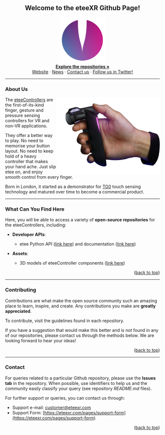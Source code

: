 <!-- README file in MD for the eteeXR Organisation Profile -->
<a name="readme-top"></a>
<!--
*** Attribution and thanks: README template adapted from Othneil Drew's example, available at:
*** https://github.com/othneildrew/Best-README-Template
-->

<!-- PROJECT LOGO -->
<h2 style="text-align: center">Welcome to the eteeXR Github Page!</h2>

<p align="center">
   <a href="https://github.com/eteeXR">
     <img src="https://github.com/eteeXR/.github/blob/1e3abc37248b443f5f4bdba451ea7aadb40db5e9/profile/img/etee_gradient_logo.png" alt="Logo" width="150">
   </a>
   <br>
   <a href="https://github.com/orgs/eteeXR/repositories"><strong>Explore the repositories »</strong></a>
   <br />
   <a href="https://eteexr.com/">Website</a>
   ·
   <a href="https://eteexr.com/blogs/news">News</a>
   ·
   <a href="https://eteexr.com/pages/support-form">Contact us</a>
   ·
   <a href="https://twitter.com/etee_tg0">Follow us in Twitter!</a>
</p>

----

<!-- ABOUT US -->
### About Us
<img align="right" height="250" src="https://github.com/eteeXR/.github/blob/1e3abc37248b443f5f4bdba451ea7aadb40db5e9/profile/img/eteeControllers_in_hand.png" alt="eteeController held in hand">

The [eteeControllers][url-eteexr-website] are the first-of-its-kind finger, gesture and pressure sensing controllers 
for VR and non-VR applications.

They offer a better way to play. No need to memorise your button layout. No need to keep hold of a heavy controller 
that makes your hand ache. Just slip etee on, and enjoy smooth control from every finger.

Born in London, it started as a demonstrator for [TG0][url-tg0-website] touch sensing technology and matured over time 
to become a commercial product.

----

<!-- WHAT CAN YOU FIND HERE -->
### What Can You Find Here

Here, you will be able to access a variety of **open-source repositories** for the eteeControllers, including:

- **Developer APIs**:
  - etee Python API ([link here][url-repo-python-api]) and documentation ([link here][url-documentation-python-api])


- **Assets**:
  - 3D models of eteeController components ([link here][url-repo-eteecontroller-3d-models])

<p align="right">(<a href="#readme-top">back to top</a>)</p>

----

<!-- CONTRIBUTING -->
### Contributing

Contributions are what make the open source community such an amazing place to learn, inspire, and create. 
Any contributions you make are **greatly appreciated**. 

To contribute, visit the guidelines found in each repository.

If you have a suggestion that would make this better and is not found in any of our repositories, please contact us 
through the methods below. We are looking forward to hear your ideas!

<p align="right">(<a href="#readme-top">back to top</a>)</p>

----

<!-- CONTACT -->
### Contact

For queries related to a particular Github repository, please use the **Issues tab** in the repository.
When possible, use identifiers to help us and the community easily classify your query (see repository *README.md* files).

For further support or queries, you can contact us through:
- Support e-mail: [customer@eteexr.com](customer@eteexr.com)
- Support Form: [https://eteexr.com/pages/support-form](https://eteexr.com/pages/support-form)

<p align="right">(<a href="#readme-top">back to top</a>)</p>

<!-- MARKDOWN LINKS & IMAGES -->
<!-- https://www.markdownguide.org/basic-syntax/#reference-style-links -->
[url-tg0-website]: https://tg0.co.uk/
[url-eteexr-website]: https://eteexr.com/
[url-repo-python-api]: https://github.com/eteeXR/etee-Python-API
[url-documentation-python-api]:https://tg0-etee-python-api.readthedocs-hosted.com/en/latest/index.html#
[url-repo-eteecontroller-3d-models]: https://github.com/eteeXR/eteeController-3D-models
